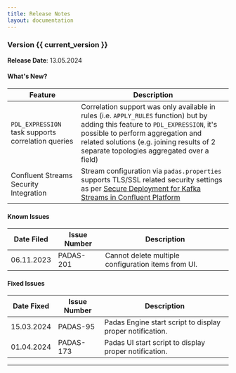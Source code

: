 ```yaml
---
title: Release Notes
layout: documentation
---
```


### Version {{ current_version }}

**Release Date**: 13.05.2024

#### What's New?

| Feature                         | Description |
| ----------------------          | ----------------------       
| `PDL_EXPRESSION` task supports correlation queries | Correlation support was only available in rules (i.e. `APPLY_RULES` function) but by adding this feature to `PDL_EXPRESSION`, it's possible to perform aggregation and related solutions (e.g. joining results of 2 separate topologies aggregated over a field) 
| Confluent Streams Security Integration | Stream configuration via `padas.properties` supports TLS/SSL related security settings as per [Secure Deployment for Kafka Streams in Confluent Platform](https://docs.confluent.io/platform/current/streams/developer-guide/security.html#kstreams-security)


#### Known Issues

| Date Filed    | Issue Number      | Description |
| ------------- | ----------------  | ----------------------       
| 06.11.2023    | PADAS-201	        | Cannot delete multiple configuration items from UI.

#### Fixed Issues

| Date Fixed    | Issue Number      | Description |
| ------------- | ----------------  | ----------------------   
| 15.03.2024    | PADAS-95         | Padas Engine start script to display proper notification.
| 01.04.2024    | PADAS-173         | Padas UI start script to display proper notification.

---
